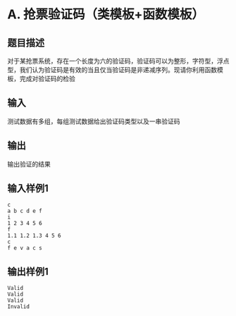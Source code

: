 # A. 抢票验证码（类模板+函数模板）

## 题目描述

对于某抢票系统，存在一个长度为六的验证码，验证码可以为整形，字符型，浮点型，我们认为验证码是有效的当且仅当验证码是非递减序列。现请你利用函数模板，完成对验证码的检验



## 输入

测试数据有多组，每组测试数据给出验证码类型以及一串验证码



## 输出

输出验证的结果

## 输入样例1 

```
c
a b c d e f
i 
1 2 3 4 5 6
f
1.1 1.2 1.3 4 5 6
c
f e v a c s
```

## 输出样例1

```
Valid
Valid
Valid
Invalid
```

